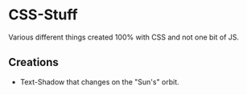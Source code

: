 # CSS-Stuff

Various different things created 100% with CSS and not one bit of JS.

## Creations
* Text-Shadow that changes on the "Sun's" orbit.
